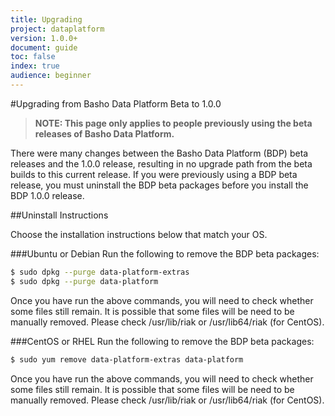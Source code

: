 ```yaml
---
title: Upgrading
project: dataplatform
version: 1.0.0+
document: guide
toc: false
index: true
audience: beginner
---
```


#Upgrading from Basho Data Platform Beta to 1.0.0

>**NOTE: 
>This page only applies to people previously using the beta releases of Basho Data Platform.**


There were many changes between the Basho Data Platform (BDP) beta releases and the 1.0.0 release, resulting in no upgrade path from the beta builds to this current release. If you were previously using a BDP beta release, you must uninstall the BDP beta packages before you install the BDP 1.0.0 release.

##Uninstall Instructions

Choose the installation instructions below that match your OS.

###Ubuntu or Debian
Run the following to remove the BDP beta packages:

```bash
$ sudo dpkg --purge data-platform-extras
$ sudo dpkg --purge data-platform
```

Once you have run the above commands, you will need to check whether some files still remain. It is possible that some files will be need to be manually removed. Please check /usr/lib/riak or /usr/lib64/riak (for CentOS).

###CentOS or RHEL
Run the following to remove the BDP beta packages:

```bash
$ sudo yum remove data-platform-extras data-platform
```

Once you have run the above commands, you will need to check whether some files still remain. It is possible that some files will be need to be manually removed. Please check /usr/lib/riak or /usr/lib64/riak (for CentOS).
